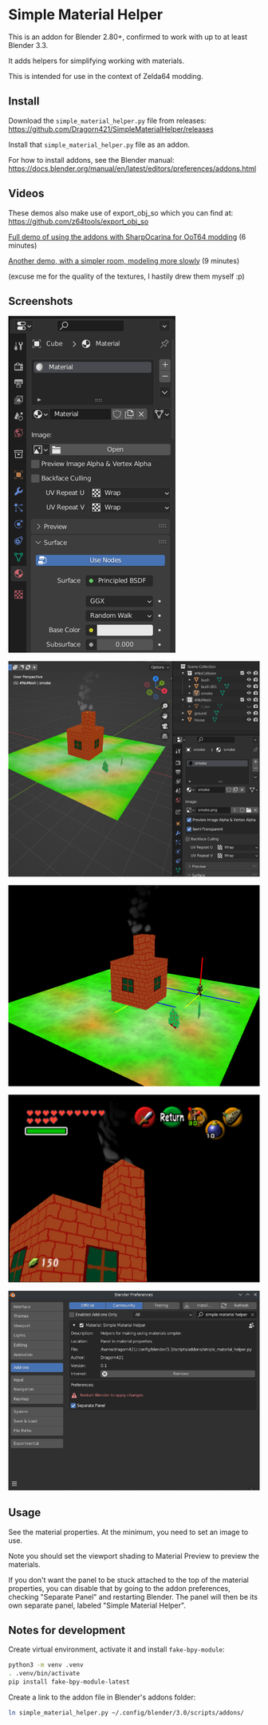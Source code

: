 # Simple Material Helper

This is an addon for Blender 2.80+, confirmed to work with up to at least Blender 3.3.

It adds helpers for simplifying working with materials.

This is intended for use in the context of Zelda64 modding.

## Install

Download the `simple_material_helper.py` file from releases: https://github.com/Dragorn421/SimpleMaterialHelper/releases

Install that `simple_material_helper.py` file as an addon.

For how to install addons, see the Blender manual: https://docs.blender.org/manual/en/latest/editors/preferences/addons.html

## Videos

These demos also make use of export_obj_so which you can find at: https://github.com/z64tools/export_obj_so

[Full demo of using the addons with SharpOcarina for OoT64 modding](media/video_demo1_full.webm) (6 minutes)

[Another demo, with a simpler room, modeling more slowly](media/video_demo2_simple.webm) (9 minutes)

(excuse me for the quality of the textures, I hastily drew them myself :p)

## Screenshots

![Blender UI for Simple Material Helper](media/screenshot_blender_smh_panel_attached.png)

![Screenshot in Blender of a simple scene](media/screenshot_blender.png)

![Screenshot in Sharpocarina of the same scene](media/screenshot_so.png)

![Screenshot in OoT of the same scene](media/screenshot_oot.png)

![Addon preferences for Simple Material Helper](media/screenshot_blender_smh_preferences.png)

## Usage

See the material properties. At the minimum, you need to set an image to use.

Note you should set the viewport shading to Material Preview to preview the materials.

If you don't want the panel to be stuck attached to the top of the material properties, you can disable that by going to the addon preferences, checking "Separate Panel" and restarting Blender. The panel will then be its own separate panel, labeled "Simple Material Helper".

## Notes for development

Create virtual environment, activate it and install `fake-bpy-module`:

```sh
python3 -m venv .venv
. .venv/bin/activate
pip install fake-bpy-module-latest
```

Create a link to the addon file in Blender's addons folder:

```sh
ln simple_material_helper.py ~/.config/blender/3.0/scripts/addons/
```
